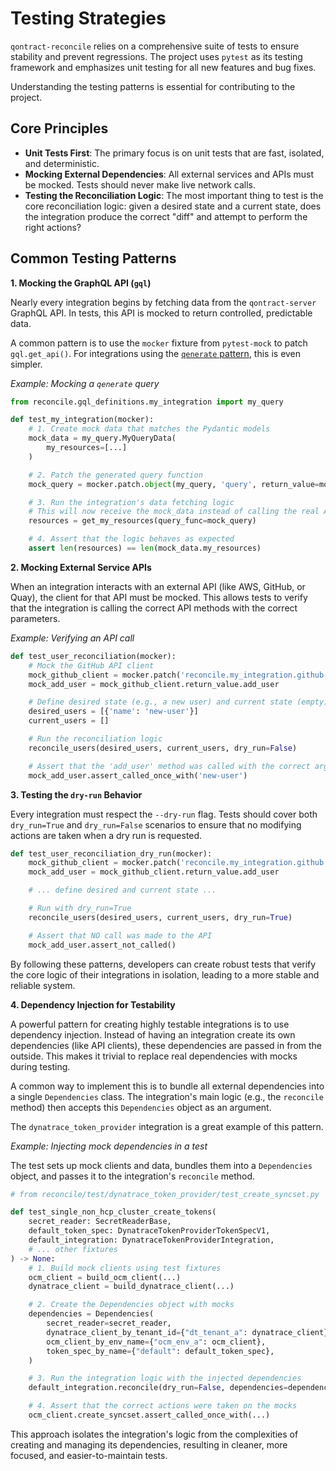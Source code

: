 # Testing Strategies

`qontract-reconcile` relies on a comprehensive suite of tests to ensure stability and prevent regressions. The project uses `pytest` as its testing framework and emphasizes unit testing for all new features and bug fixes.

Understanding the testing patterns is essential for contributing to the project.

## Core Principles

- **Unit Tests First**: The primary focus is on unit tests that are fast, isolated, and deterministic.
- **Mocking External Dependencies**: All external services and APIs must be mocked. Tests should never make live network calls.
- **Testing the Reconciliation Logic**: The most important thing to test is the core reconciliation logic: given a desired state and a current state, does the integration produce the correct "diff" and attempt to perform the right actions?

## Common Testing Patterns

**1. Mocking the GraphQL API (`gql`)**

Nearly every integration begins by fetching data from the `qontract-server` GraphQL API. In tests, this API is mocked to return controlled, predictable data.

A common pattern is to use the `mocker` fixture from `pytest-mock` to patch `gql.get_api()`. For integrations using the [`qenerate` pattern](./gql-data-binding.md), this is even simpler.

*Example: Mocking a `qenerate` query*
```python
from reconcile.gql_definitions.my_integration import my_query

def test_my_integration(mocker):
    # 1. Create mock data that matches the Pydantic models
    mock_data = my_query.MyQueryData(
        my_resources=[...]
    )

    # 2. Patch the generated query function
    mock_query = mocker.patch.object(my_query, 'query', return_value=mock_data)

    # 3. Run the integration's data fetching logic
    # This will now receive the mock_data instead of calling the real API
    resources = get_my_resources(query_func=mock_query)

    # 4. Assert that the logic behaves as expected
    assert len(resources) == len(mock_data.my_resources)
```

**2. Mocking External Service APIs**

When an integration interacts with an external API (like AWS, GitHub, or Quay), the client for that API must be mocked. This allows tests to verify that the integration is calling the correct API methods with the correct parameters.

*Example: Verifying an API call*
```python
def test_user_reconciliation(mocker):
    # Mock the GitHub API client
    mock_github_client = mocker.patch('reconcile.my_integration.github.get_client')
    mock_add_user = mock_github_client.return_value.add_user

    # Define desired state (e.g., a new user) and current state (empty)
    desired_users = [{'name': 'new-user'}]
    current_users = []

    # Run the reconciliation logic
    reconcile_users(desired_users, current_users, dry_run=False)

    # Assert that the 'add_user' method was called with the correct arguments
    mock_add_user.assert_called_once_with('new-user')
```

**3. Testing the `dry-run` Behavior**

Every integration must respect the `--dry-run` flag. Tests should cover both `dry_run=True` and `dry_run=False` scenarios to ensure that no modifying actions are taken when a dry run is requested.

```python
def test_user_reconciliation_dry_run(mocker):
    mock_github_client = mocker.patch('reconcile.my_integration.github.get_client')
    mock_add_user = mock_github_client.return_value.add_user

    # ... define desired and current state ...

    # Run with dry_run=True
    reconcile_users(desired_users, current_users, dry_run=True)

    # Assert that NO call was made to the API
    mock_add_user.assert_not_called()
```

By following these patterns, developers can create robust tests that verify the core logic of their integrations in isolation, leading to a more stable and reliable system.

**4. Dependency Injection for Testability**

A powerful pattern for creating highly testable integrations is to use dependency injection. Instead of having an integration create its own dependencies (like API clients), these dependencies are passed in from the outside. This makes it trivial to replace real dependencies with mocks during testing.

A common way to implement this is to bundle all external dependencies into a single `Dependencies` class. The integration's main logic (e.g., the `reconcile` method) then accepts this `Dependencies` object as an argument.

The `dynatrace_token_provider` integration is a great example of this pattern.

*Example: Injecting mock dependencies in a test*

The test sets up mock clients and data, bundles them into a `Dependencies` object, and passes it to the integration's `reconcile` method.

```python
# from reconcile/test/dynatrace_token_provider/test_create_syncset.py

def test_single_non_hcp_cluster_create_tokens(
    secret_reader: SecretReaderBase,
    default_token_spec: DynatraceTokenProviderTokenSpecV1,
    default_integration: DynatraceTokenProviderIntegration,
    # ... other fixtures
) -> None:
    # 1. Build mock clients using test fixtures
    ocm_client = build_ocm_client(...)
    dynatrace_client = build_dynatrace_client(...)

    # 2. Create the Dependencies object with mocks
    dependencies = Dependencies(
        secret_reader=secret_reader,
        dynatrace_client_by_tenant_id={"dt_tenant_a": dynatrace_client},
        ocm_client_by_env_name={"ocm_env_a": ocm_client},
        token_spec_by_name={"default": default_token_spec},
    )

    # 3. Run the integration logic with the injected dependencies
    default_integration.reconcile(dry_run=False, dependencies=dependencies)

    # 4. Assert that the correct actions were taken on the mocks
    ocm_client.create_syncset.assert_called_once_with(...)
```

This approach isolates the integration's logic from the complexities of creating and managing its dependencies, resulting in cleaner, more focused, and easier-to-maintain tests.
